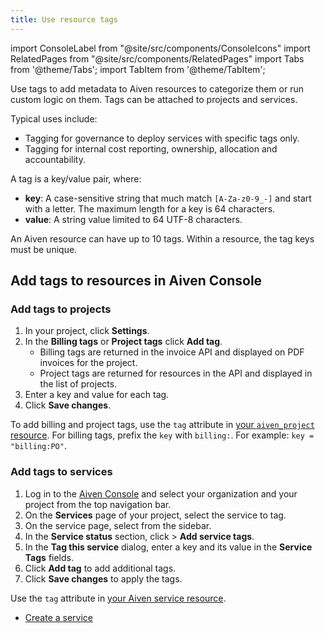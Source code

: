 ```yaml
---
title: Use resource tags
---
```


import ConsoleLabel from "@site/src/components/ConsoleIcons"
import RelatedPages from "@site/src/components/RelatedPages"
import Tabs from '@theme/Tabs';
import TabItem from '@theme/TabItem';

Use tags to add metadata to Aiven resources to categorize them or run custom logic on them. Tags can be attached to projects and services.

Typical uses include:

- Tagging for governance to deploy services with specific tags only.
- Tagging for internal cost reporting, ownership, allocation and accountability.

A tag is a key/value pair, where:

- **key**: A case-sensitive string that much match
  `[A-Za-z0-9_-]` and start with a letter. The maximum
  length for a key is 64 characters.
- **value**: A string value limited to 64 UTF-8 characters.

An Aiven resource can have up to 10 tags. Within a resource, the tag keys must be unique.

## Add tags to resources in Aiven Console

### Add tags to projects

<Tabs groupId="group1">
<TabItem value="console" label="Console" default>

1. In your project, click **Settings**.
1. In the **Billing tags** or **Project tags** click **Add tag**.
   - Billing tags are returned in the invoice API and displayed on PDF
     invoices for the project.
   - Project tags are returned for resources in the API and displayed
     in the list of projects.
1. Enter a key and value for each tag.
1. Click **Save changes**.

</TabItem>
<TabItem value="terraform" label="Terraform">

To add billing and project tags, use the `tag` attribute in
[your `aiven_project` resource](https://registry.terraform.io/providers/aiven/aiven/latest/docs/resources/project#nestedblock--tag).
For billing tags, prefix the `key` with `billing:`. For example:
`key = "billing:PO"`.

</TabItem>
</Tabs>

### Add tags to services

<Tabs groupId="group1">
<TabItem value="console" label="Console" default>

1. Log in to the [Aiven Console](https://console.aiven.io/) and select
   your organization and your project from the top navigation bar.
1. On the **Services** page of your project, select the service to tag.
1. On the service page, select <ConsoleLabel name="service settings"/> from the sidebar.
1. In the **Service status** section, click
   <ConsoleLabel name="actions"/> > **Add service tags**.
1. In the **Tag this service** dialog, enter a key and its value in the
   **Service Tags** fields.
1. Click **Add tag** to add additional tags.
1. Click **Save changes** to apply the tags.

</TabItem>
<TabItem value="terraform" label="Terraform">

Use the `tag` attribute in
[your Aiven service resource](https://registry.terraform.io/providers/aiven/aiven/latest/docs).

</TabItem>
</Tabs>

<RelatedPages/>

- [Create a service](/docs/platform/howto/create_new_service)
